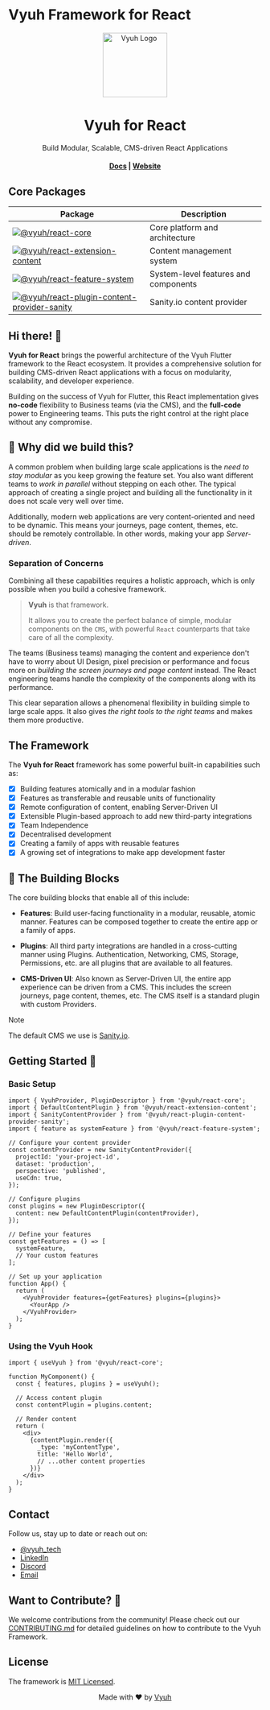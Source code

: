 # Vyuh Framework for React

<p align="center">
  <a href="https://vyuh.tech">
    <img src="https://github.com/vyuh-tech.png" alt="Vyuh Logo" height="128" />
  </a>
  <h1 align="center">Vyuh for React</h1>
  <p align="center">Build Modular, Scalable, CMS-driven React Applications</p>
  <h4 align="center">
    <a href="https://docs.vyuh.tech/react">Docs</a> |
    <a href="https://vyuh.tech">Website</a>
  </h4>
</p>

## Core Packages

| Package                                                                                                                                                                                                                                                                                                   | Description                          |
| --------------------------------------------------------------------------------------------------------------------------------------------------------------------------------------------------------------------------------------------------------------------------------------------------------- | ------------------------------------ |
| [![@vyuh/react-core](https://img.shields.io/npm/v/%40vyuh%2Freact-core.svg?logo=npm&label=%40vyuh%2Freact-core&style=for-the-badge&color=cb3837)](https://www.npmjs.com/package/@vyuh/react-core)                                                                                                         | Core platform and architecture       |
| [![@vyuh/react-extension-content](https://img.shields.io/npm/v/%40vyuh%2Freact-extension-content.svg?logo=npm&label=%40vyuh%2Freact-extension-content&style=for-the-badge&color=cb3837)](https://www.npmjs.com/package/@vyuh/react-extension-content)                                                     | Content management system            |
| [![@vyuh/react-feature-system](https://img.shields.io/npm/v/%40vyuh%2Freact-feature-system.svg?logo=npm&label=%40vyuh%2Freact-feature-system&style=for-the-badge&color=cb3837)](https://www.npmjs.com/package/@vyuh/react-feature-system)                                                                 | System-level features and components |
| [![@vyuh/react-plugin-content-provider-sanity](https://img.shields.io/npm/v/%40vyuh%2Freact-plugin-content-provider-sanity.svg?logo=npm&label=%40vyuh%2Freact-plugin-content-provider-sanity&style=for-the-badge&color=cb3837)](https://www.npmjs.com/package/@vyuh/react-plugin-content-provider-sanity) | Sanity.io content provider           |

## Hi there! 👋

**Vyuh for React** brings the powerful architecture of the Vyuh Flutter
framework to the React ecosystem. It provides a comprehensive solution for
building CMS-driven React applications with a focus on modularity, scalability,
and developer experience.

Building on the success of Vyuh for Flutter, this React implementation gives
**no-code** flexibility to Business teams (via the CMS), and the **full-code**
power to Engineering teams. This puts the right control at the right place
without any compromise.

## 🤔 Why did we build this?

A common problem when building large scale applications is the _need to stay
modular_ as you keep growing the feature set. You also want different teams to
_work in parallel_ without stepping on each other. The typical approach of
creating a single project and building all the functionality in it does not
scale very well over time.

Additionally, modern web applications are very content-oriented and need to be
dynamic. This means your journeys, page content, themes, etc. should be remotely
controllable. In other words, making your app _Server-driven_.

### Separation of Concerns

Combining all these capabilities requires a holistic approach, which is only
possible when you build a cohesive framework.

> **Vyuh** is that framework.
>
> It allows you to create the perfect balance of simple, modular components on
> the `CMS`, with powerful `React` counterparts that take care of all the
> complexity.

The teams (Business teams) managing the content and experience don't have to
worry about UI Design, pixel precision or performance and focus more on
_building the screen journeys and page content_ instead. The React engineering
teams handle the complexity of the components along with its performance.

This clear separation allows a phenomenal flexibility in building simple to
large scale apps. It also gives _the right tools to the right teams_ and makes
them more productive.

## The Framework

The **Vyuh for React** framework has some powerful built-in capabilities such
as:

- [x] Building features atomically and in a modular fashion
- [x] Features as transferable and reusable units of functionality
- [x] Remote configuration of content, enabling Server-Driven UI
- [x] Extensible Plugin-based approach to add new third-party integrations
- [x] Team Independence
- [x] Decentralised development
- [x] Creating a family of apps with reusable features
- [x] A growing set of integrations to make app development faster

## 🔩 The Building Blocks

The core building blocks that enable all of this include:

- **Features**: Build user-facing functionality in a modular, reusable, atomic
  manner. Features can be composed together to create the entire app or a family
  of apps.

- **Plugins**: All third party integrations are handled in a cross-cutting
  manner using Plugins. Authentication, Networking, CMS, Storage, Permissions,
  etc. are all plugins that are available to all features.

- **CMS-Driven UI**: Also known as Server-Driven UI, the entire app experience
  can be driven from a CMS. This includes the screen journeys, page content,
  themes, etc. The CMS itself is a standard plugin with custom Providers.

> [!NOTE]
>
> The default CMS we use is [Sanity.io](https://sanity.io).

## Getting Started 🚀

### Basic Setup

```tsx
import { VyuhProvider, PluginDescriptor } from '@vyuh/react-core';
import { DefaultContentPlugin } from '@vyuh/react-extension-content';
import { SanityContentProvider } from '@vyuh/react-plugin-content-provider-sanity';
import { feature as systemFeature } from '@vyuh/react-feature-system';

// Configure your content provider
const contentProvider = new SanityContentProvider({
  projectId: 'your-project-id',
  dataset: 'production',
  perspective: 'published',
  useCdn: true,
});

// Configure plugins
const plugins = new PluginDescriptor({
  content: new DefaultContentPlugin(contentProvider),
});

// Define your features
const getFeatures = () => [
  systemFeature,
  // Your custom features
];

// Set up your application
function App() {
  return (
    <VyuhProvider features={getFeatures} plugins={plugins}>
      <YourApp />
    </VyuhProvider>
  );
}
```

### Using the Vyuh Hook

```tsx
import { useVyuh } from '@vyuh/react-core';

function MyComponent() {
  const { features, plugins } = useVyuh();

  // Access content plugin
  const contentPlugin = plugins.content;

  // Render content
  return (
    <div>
      {contentPlugin.render({
        _type: 'myContentType',
        title: 'Hello World',
        // ...other content properties
      })}
    </div>
  );
}
```

## Contact

Follow us, stay up to date or reach out on:

- [@vyuh_tech](https://x.com/vyuh_tech)
- [LinkedIn](https://www.linkedin.com/company/vyuh-tech)
- [Discord](https://discord.gg/b49sbjqszG)
- [Email](mailto:ask@vyuh.tech)

## Want to Contribute? 🤗

We welcome contributions from the community! Please check out our
[CONTRIBUTING.md](CONTRIBUTING.md) for detailed guidelines on how to contribute
to the Vyuh Framework.

## License

The framework is [MIT Licensed](LICENSE).

<p align="center">Made with ❤️ by <a href="https://vyuh.tech">Vyuh</a></p>

